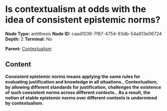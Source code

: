 # Is contextualism at odds with the idea of consistent epistemic norms?

**Node Type:** antithesis
**Node ID:** caad1036-7f87-4754-93db-54a913e06724
**Depth:** 2
**Terminal:** No

**Parent:** [Contextualism](contextualism.md)

## Content

**Consistent epistemic norms means applying the same rules for evaluating justification and knowledge in all situations.**, **Contextualism, by allowing different standards for justification, challenges the existence of such consistent norms across different contexts.**, **As a result, the notion of stable epistemic norms over different contexts is undermined by contextualism.**
